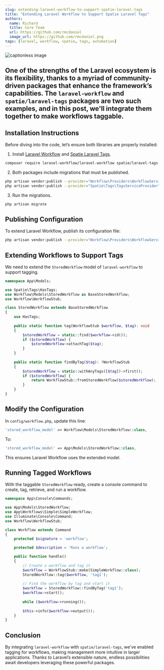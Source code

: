 ```yaml
---
slug: extending-laravel-workflow-to-support-spatie-laravel-tags
title: "Extending Laravel Workflow to Support Spatie Laravel Tags"
authors:
  name: Richard
  title: Core Team
  url: https://github.com/rmcdaniel
  image_url: https://github.com/rmcdaniel.png
tags: [laravel, workflow, spatie, tags, automation]
---
```


![captionless image](https://miro.medium.com/v2/resize:fit:1400/format:webp/1*4YFhkvL6nZ3ny4NjGe6sMQ.png)

## One of the strengths of the Laravel ecosystem is its flexibility, thanks to a myriad of community-driven packages that enhance the framework’s capabilities. The `laravel-workflow` and `spatie/laravel-tags` packages are two such examples, and in this post, we'll integrate them together to make workflows taggable.

## Installation Instructions

Before diving into the code, let’s ensure both libraries are properly installed:

1. Install [Laravel Workflow](https://github.com/laravel-workflow/laravel-workflow) and [Spatie Laravel Tags](https://github.com/spatie/laravel-tags).
```sh
composer require laravel-workflow/laravel-workflow spatie/laravel-tags
```

2. Both packages include migrations that must be published.
```sh
php artisan vendor:publish --provider="Workflow\Providers\WorkflowServiceProvider" --tag="migrations"
php artisan vendor:publish --provider="Spatie\Tags\TagsServiceProvider" --tag="tags-migrations"
```

3. Run the migrations.
```sh
php artisan migrate
```

## Publishing Configuration

To extend Laravel Workflow, publish its configuration file:
```sh
php artisan vendor:publish --provider="Workflow\Providers\WorkflowServiceProvider" --tag="config"
```

## Extending Workflows to Support Tags

We need to extend the `StoredWorkflow` model of `laravel-workflow` to support tagging.

```php
namespace App\Models;

use Spatie\Tags\HasTags;
use Workflow\Models\StoredWorkflow as BaseStoredWorkflow;
use Workflow\WorkflowStub;

class StoredWorkflow extends BaseStoredWorkflow
{
    use HasTags;
    
    public static function tag(WorkflowStub $workflow, $tag): void
    {
        $storedWorkflow = static::find($workflow->id());
        if ($storedWorkflow) {
            $storedWorkflow->attachTag($tag);
        }
    }
    
    public static function findByTag($tag): ?WorkflowStub
    {
        $storedWorkflow = static::withAnyTags([$tag])->first();
        if ($storedWorkflow) {
            return WorkflowStub::fromStoredWorkflow($storedWorkflow);
        }
    }
}
```

## Modify the Configuration

In `config/workflow.php`, update this line:
```php
'stored_workflow_model' => Workflow\Models\StoredWorkflow::class,
```
To:
```php
'stored_workflow_model' => App\Models\StoredWorkflow::class,
```
This ensures Laravel Workflow uses the extended model.

## Running Tagged Workflows

With the taggable `StoredWorkflow` ready, create a console command to create, tag, retrieve, and run a workflow.

```php
namespace App\Console\Commands;

use App\Models\StoredWorkflow;
use App\Workflows\Simple\SimpleWorkflow;
use Illuminate\Console\Command;
use Workflow\WorkflowStub;

class Workflow extends Command
{
    protected $signature = 'workflow';

    protected $description = 'Runs a workflow';

    public function handle()
    {
        // Create a workflow and tag it
        $workflow = WorkflowStub::make(SimpleWorkflow::class);
        StoredWorkflow::tag($workflow, 'tag1');
        
        // Find the workflow by tag and start it
        $workflow = StoredWorkflow::findByTag('tag1');
        $workflow->start();
        
        while ($workflow->running());
        
        $this->info($workflow->output());
    }
}
```

## Conclusion

By integrating `laravel-workflow` with `spatie/laravel-tags`, we've enabled tagging for workflows, making management more intuitive in larger applications. Thanks to Laravel’s extensible nature, endless possibilities await developers leveraging these powerful packages.
